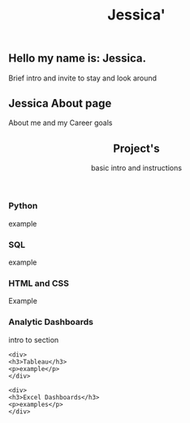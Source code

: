 <!DOCTYPE html>
<html lang='en'>

<head>
    <title>Jessica Armstrong</title>
</head>

<body>
<header>
    <!--embed a grid of photos-->
    <nav><!--placeholder--></nav>
<h1>Jessica'</h1>
</header>

<section class='homepage'>
<div class='home-page'>
    <!--picture goes here-->
    <nav><!--Nav bar goes here--></nav>
    <h2>Hello my name is: Jessica.</h2>
    <p>Brief intro and invite to stay and look around</p>
</div>
</section>

<section class='about'>
<div class='about-me'>
    <!--Picture goes here-->
    <nav><!--nav here--></nav>
    <h2>Jessica About page</h2>
    <p>About me and my Career goals</p>
</div>
</section>

<article class='projects'>
<header>
    <!--Picture-->
    <nav><!--Nav bar here--></nav>
    <h1>Project's</h1>
    <!--Project page navigation???-->
    <p> basic intro and instructions</p>
   </header>

<section class='coding'>
    <Title>Coding</Title>
    <div>
        <h3>Python</h3>
        <p>example</p>
    </div>
    <div>
        <h3>SQL</h3>
        <p>example</p>
    </div>
    <div>
        <h3>HTML and CSS</h3>
        <p> Example</p>
    </div>
</section>
        
<section class='dashboards'>
    <h1>Analytic Dashboards</h1>
    <p>intro to section </p>
    
    <div>
    <h3>Tableau</h3>
    <p>example</p>
    </div>
    
    <div>
    <h3>Excel Dashboards</h3>
    <p>examples</p>
    </div>
</section>
</article>
        
</div>
</body>
</html>
